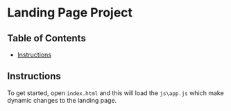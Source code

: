 # Landing Page Project

## Table of Contents

* [Instructions](#instructions)

## Instructions

To get started, open `index.html` and this will load the `js\app.js` which make dynamic changes to the landing page.
